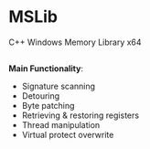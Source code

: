 # MSLib

C++ Windows Memory Library x64

##
**Main Functionality**:
* Signature scanning
* Detouring
* Byte patching
* Retrieving & restoring registers
* Thread manipulation
* Virtual protect overwrite
